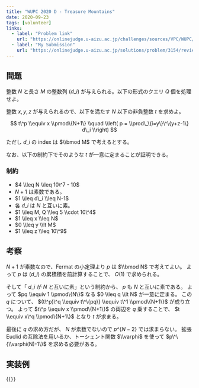 ```yaml
---
title: "WUPC 2020 D - Treasure Mountains"
date: 2020-09-23
tags: [volunteer]
links:
  - label: "Problem link"
    url: "https://onlinejudge.u-aizu.ac.jp/challenges/sources/VPC/WUPC/3154"
  - label: "My Submission"
    url: "https://onlinejudge.u-aizu.ac.jp/solutions/problem/3154/review/4865389/misteer/C++17"
---
```


## 問題

整数 $N$ と長さ $M$ の整数列 $(d\_i)$ が与えられる。以下の形式のクエリ $Q$ 個を処理せよ。

整数 $x, y, z$ が与えられるので、以下を満たす $N$ 以下の非負整数 $t$ を求めよ。

$$
t\^p \\equiv x \\pmod\{N+1\} \\quad \\left( p = \\prod\_\{i=y\}\^\{y+z-1\} d\_i \\right)
$$

ただし $d\_i$ の index は $\\bmod M$ で考えるとする。

なお、以下の制約下でそのような $t$ が一意に定まることが証明できる。

### 制約

- $4 \\leq N \\leq 10\^7 - 10$
- $N+1$ は素数である。
- $1 \\leq d\_i \\leq N-1$
- 各 $d\_i$ は $N$ と互いに素。
- $1 \\leq M, Q \\leq 5 \\cdot 10\^4$
- $1 \\leq x \\leq N$
- $0 \\leq y \\lt M$
- $1 \\leq z \\leq 10\^9$

## 考察

$N+1$ が素数なので、Fermat の小定理より $p$ は $\\bmod N$ で考えてよい。
よって $p$ は $(d\_i)$ の累積積を前計算することで、 $O(1)$ で求められる。

そして「 $d\_i$ が $N$ と互いに素」という制約から、 $p$ も $N$ と互いに素である。
よって $pq \\equiv 1 \\pmod\{N\}$ なる $0 \\leq q \\lt N$ が一意に定まる。
この $q$ について、 $(t\^p)\^q \\equiv t\^\{pq\} \\equiv t\^1 \\pmod\{N+1\}$ が成り立つ。
よって $t\^p \\equiv x \\pmod\{N+1\}$ の両辺を $q$ 乗することで、 $t \\equiv x\^q \\pmod\{N+1\}$ となり $t$ が求まる。

最後に $q$ の求め方だが、 $N$ が素数でないので $p\^\{N-2\}$ では求まらない。
拡張 Euclid の互除法を用いるか、トーシェント関数 $\\varphi$ を使って $p\^\{\\varphi(N)-1\}$ を求める必要がある。

## 実装例

{{<code file="0.cpp" language="cpp">}}

